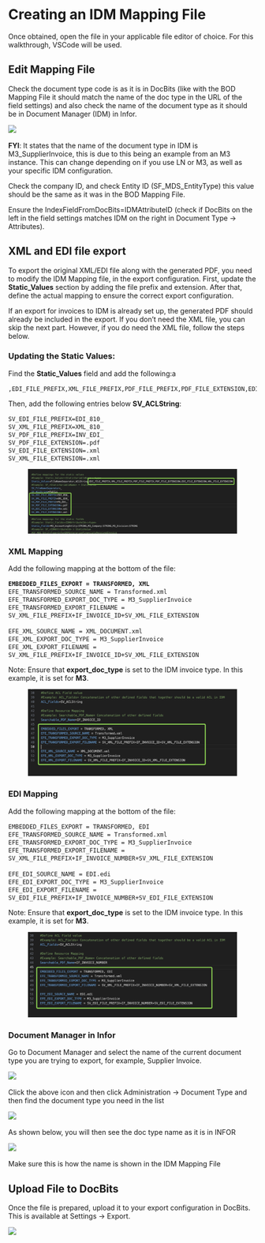 # Creating an IDM Mapping File

Once obtained, open the file in your applicable file editor of choice. For this walkthrough, VSCode will be used.

## Edit Mapping File

Check the document type code is as it is in DocBits (like with the BOD Mapping File it should match the name of the doc type in the URL of the field settings) and also check the name of the document type as it should be in Document Manager (IDM) in Infor.

![](https://lh7-us.googleusercontent.com/WHO0vg2W36yVFBq0ay0wBMFVzMfT6pNvHklt0o8N4tqUpM03jXJm2fykuYjyZh0z4wFTO4Eaeh39-D03re3a9utegrdVdsjHBfucmALA3B7YBWd92-9bcYr543G4MWftv0RosvTgFP3J6NNmLZAz5Dc)

**FYI**: It states that the name of the document type in IDM is M3\_SupplierInvoice, this is due to this being an example from an M3 instance. This can change depending on if you use LN or M3, as well as your specific IDM configuration.

Check the company ID, and check Entity ID (SF\_MDS\_EntityType) this value should be the same as it was in the BOD Mapping File.

Ensure the IndexFieldFromDocBits=IDMAttributeID (check if DocBits on the left in the field settings matches IDM on the right in Document Type → Attributes).



## XML and EDI  file export&#x20;

To export the original XML/EDI file along with the generated PDF, you need to modify the IDM Mapping file, in the export configuration. First, update the **Static\_Values** section by adding the file prefix and extension. After that, define the actual mapping to ensure the correct export configuration.

If an export for invoices to IDM is already set up, the generated PDF should already be included in the export. If you don’t need the XML file, you can skip the next part. However, if you do need the XML file, follow the steps below.

### Updating the Static Values:

Find the **Static\_Values** field and add the following:a

```properties
,EDI_FILE_PREFIX,XML_FILE_PREFIX,PDF_FILE_PREFIX,PDF_FILE_EXTENSION,EDI_FILE_EXTENSION,XML_FILE_EXTENSION
```

Then, add the following entries below **SV\_ACLString**:

```properties
SV_EDI_FILE_PREFIX=EDI_810_
SV_XML_FILE_PREFIX=XML_810_
SV_PDF_FILE_PREFIX=INV_EDI_
SV_PDF_FILE_EXTENSION=.pdf
SV_EDI_FILE_EXTENSION=.xml
SV_XML_FILE_EXTENSION=.xml
```

<figure><img src="../../../../.gitbook/assets/image (371).png" alt=""><figcaption></figcaption></figure>

### XML Mapping

Add the following mapping at the bottom of the file:

<pre class="language-properties"><code class="lang-properties"><strong>EMBEDDED_FILES_EXPORT = TRANSFORMED, XML
</strong>EFE_TRANSFORMED_SOURCE_NAME = Transformed.xml
EFE_TRANSFORMED_EXPORT_DOC_TYPE = M3_SupplierInvoice
EFE_TRANSFORMED_EXPORT_FILENAME = SV_XML_FILE_PREFIX+IF_INVOICE_ID+SV_XML_FILE_EXTENSION

EFE_XML_SOURCE_NAME = XML_DOCUMENT.xml
EFE_XML_EXPORT_DOC_TYPE = M3_SupplierInvoice
EFE_XML_EXPORT_FILENAME = SV_XML_FILE_PREFIX+IF_INVOICE_ID+SV_XML_FILE_EXTENSION
</code></pre>

Note: Ensure that **export\_doc\_type** is set to the IDM invoice type. In this example, it is set for **M3**.

<figure><img src="../../../../.gitbook/assets/image (373).png" alt=""><figcaption></figcaption></figure>

### EDI Mapping

Add the following mapping at the bottom of the file:

```properties
EMBEDDED_FILES_EXPORT = TRANSFORMED, EDI
EFE_TRANSFORMED_SOURCE_NAME = Transformed.xml
EFE_TRANSFORMED_EXPORT_DOC_TYPE = M3_SupplierInvoice
EFE_TRANSFORMED_EXPORT_FILENAME = SV_XML_FILE_PREFIX+IF_INVOICE_NUMBER+SV_XML_FILE_EXTENSION

EFE_EDI_SOURCE_NAME = EDI.edi
EFE_EDI_EXPORT_DOC_TYPE = M3_SupplierInvoice
EFE_EDI_EXPORT_FILENAME = SV_EDI_FILE_PREFIX+IF_INVOICE_NUMBER+SV_EDI_FILE_EXTENSION
```

Note: Ensure that **export\_doc\_type** is set to the IDM invoice type. In this example, it is set for **M3**.

<figure><img src="../../../../.gitbook/assets/image (374).png" alt=""><figcaption></figcaption></figure>

### Document Manager in Infor

Go to Document Manager and select the name of the current document type you are trying to export, for example, Supplier Invoice.

![](https://lh7-us.googleusercontent.com/EV3uw3R1L6_RRANB7FRLwtUFMbv_KGtL4x6kAk6lEYhwI90UeG2uWqFD2Azpxv-SRFl9zfvdratOZbXxp2D1-SryLo3Boj2x9Xc4PQXJ6vUhX5c9pvhv4XHuCk-qMK51DZ885vRUJ5dwES7k84uhoyk)

Click the above icon and then click Administration → Document Type and then find the document type you need in the list

![](https://lh7-us.googleusercontent.com/ldsuINS9SCUQm3E57s8j_95gzBGwHQFavcf6d3myg6tuVxRoQHtq8R-6we5OEJ63swDxwPc9w7hbySWqWdfaMsGdQpn99m6EchPY5f5DzXEj-8mjocwPNtdJVNP34CuPvw0JIImDgFX1Q05M8-ogZo8)

As shown below, you will then see the doc type name as it is in INFOR

![](https://lh7-us.googleusercontent.com/KSreWGS7TqdMP64BqtufM24xk0RDnNDHUZapnPsSuRj_umPJ3icll89KI2RYpbtet2F6ccL8QfYbl27-2j1nQPwQ0z-Nq873c4Tv72ee9AJhKMxynIUxmJKKsQQCupW_dpRfw_5BXm0WvAnw4HOALmw)

Make sure this is how the name is shown in the IDM Mapping File

## Upload File to DocBits

Once the file is prepared, upload it to your export configuration in DocBits. This is available at Settings → Export.

![](https://lh7-us.googleusercontent.com/rUHhvImiWamK6JxnWSPL4JEioAJq3AmvdsubJDo-DoDV9F_i5mZ42YDnjqZUYKYSJu1Cetc_4fLwlvvmoZXYIzmBf3hoyW6RjfP9HQ8FkNDhW1IbLHvNTCHWFRaeCECdZ97u79-Eu37TvzqnqGPEayM)
